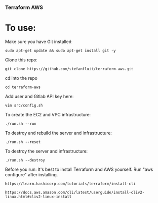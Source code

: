 ### Terraform AWS&nbsp;


To use:
========
Make sure you have Git installed:
```
sudo apt-get update && sudo apt-get install git -y
```

Clone this repo:
```
git clone https://github.com/stefanfluit/terraform-aws.git
```

cd into the repo
```
cd terraform-aws
```

Add user and Gitlab API key here:
```
vim src/config.sh
```

To create the EC2 and VPC infrastructure:
```
./run.sh --run
```

To destroy and rebuild the server and infrastructure:
```
./run.sh --reset
```

To destroy the server and infrastructure:
```
./run.sh --destroy
```

Before you run:
It's best to install Terraform and AWS yourself. Run "aws configure" after installing.
```
https://learn.hashicorp.com/tutorials/terraform/install-cli
```
```
https://docs.aws.amazon.com/cli/latest/userguide/install-cliv2-linux.html#cliv2-linux-install
```